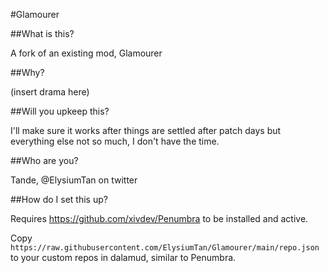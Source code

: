 #Glamourer

##What is this?

A fork of an existing mod, Glamourer

##Why? 

(insert drama here)

##Will you upkeep this?

I'll make sure it works after things are settled after patch days but everything else not so much, I don't have the time.  

##Who are you?

Tande, @ElysiumTan on twitter

##How do I set this up?

Requires https://github.com/xivdev/Penumbra to be installed and active.

Copy `https://raw.githubusercontent.com/ElysiumTan/Glamourer/main/repo.json` to your custom repos in dalamud, similar to Penumbra.

